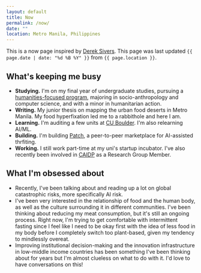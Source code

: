```yaml
---
layout: default
title: Now
permalink: /now/
date: ""
location: Metro Manila, Philippines
---
```


This is a now page inspired by [Derek Sivers](https://nownownow.com/about). This page was last updated `{{ page.date | date: "%d %B %Y" }}` from `{{ page.location }}`.

## What's keeping me busy

- **Studying.** I'm on my final year of undergraduate studies, pursuing a [humanities-focused program](https://www.ateneo.edu/soh/is/academics/ab-is), majoring in socio-anthropology and computer science, and with a minor in humanitarian action.
- **Writing.** My junior thesis on mapping the urban food deserts in Metro Manila. My food hyperfixation led me to a rabbithole and here I am.
- **Learning.** I'm auditing a few units at [CU Boulder](https://www.colorado.edu/). I'm also relearning AI/ML.
- **Building.** I'm building [Patch](https://projectpatch.co/), a peer-to-peer marketplace for AI-assisted thrfiting.
- **Working.** I still work part-time at my uni's startup incubator. I've also recently been involved in [CAIDP](https://www.caidp.org/) as a Research Group Member.

## What I'm obsessed about

- Recently, I've been talking about and reading up a lot on global catastrophic risks, more specifically AI risk.
- I've been very interested in the relationship of food and the human body, as well as the culture surrounding it in different communities. I've been thinking about reducing my meat consumption, but it's still an ongoing process. Right now, I'm trying to get comfortable with intermittent fasting since I feel like I need to be okay first with the idea of less food in my body before I completely switch too plant-based, given my tendency to mindlessly overeat.
- Improving institutional decision-making and the innovation infrastructure in low-middle income countries has been something I've been thinking about for years but I'm almost clueless on what to do with it. I'd love to have conversations on this!
